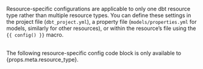 Resource-specific configurations are applicable to only one dbt resource type rather than multiple resource types. You can define these settings in the project file (`dbt_project.yml`), a property file (`models/properties.yml` for models, similarly for other resources), or within the resource’s file using the `{{ config() }}` macro.<br /><br />

<span>The following resource-specific config code block is only available to {props.meta.resource_type}</span>.
